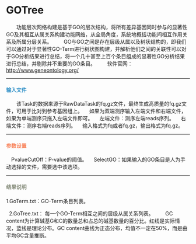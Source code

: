 # GOTree
　　功能层次网络构建是基于GO的层次结构，将所有差异基因同时参与的显著性GO及其相互从属关系构建功能网络，从全局角度，系统地概括功能间相互作用关系及所属分层关系。
　　GO与GO之间是存在层级从属以及树状结构的，即我们可以通过对于显著性GO-Term进行树状图构建，并解析他们之间的关联性可以对于GO分析结果进行总结，将一个几十甚至上百个条目组成的显著性GO分析结果进行总结，并剔除并不重要的GO条目。
　　软件官网：http://www.geneontology.org/
 
***
#### **<i class="fa fa-dot-circle-o" aria-hidden="true" style="color:#3090C7"></i><span style="color:#3090C7"> 输入文件**

　　该Task的数据来源于RawDataTask的fq.gz文件，最终生成高质量的fq.gz文件，可用于比对到参考基因组上。
　如果为双端测序输入左端文件和右端文件，如果为单端测序只拖入左端文件即可。
　左端文件：测序左端reads序列。
　右端文件：测序右端reads序列。
　输入格式为fq或者fq.gz，输出格式为fq.gz。

***
#### **<i class="fa fa-cog" aria-hidden="true" style="color:#F88158"></i> <span style="color:#F88158">参数设置**
　<label id='cutoff'>PvalueCutOff：</label>P-value的阈值。
　<label id='SelectGO'>SelectGO：</label>如果输入的GO条目是人为手动选择的文件，需要选中该选项。

***
#### **<i class="fa fa-file-text" aria-hidden="true" style="color:#848b79"></i><span style="color:#848b79"> 结果说明**
1.GoTerm.txt：GO-Term条目列表。
<div style="text-align:center">
<img data-src="1.png" width="500px" ></img>
</div>
&nbsp;
2.GoTree.txt： 每一个GO-Term相互之间的层级从属关系列表。
　　GC content为计算碱基G和C的数量总和占总的碱基数量的百分比。红线是实际情况，蓝线是理论分布。GC content曲线为正态分布，均值不一定在50%，而是由平均GC含量推断。
<div style="text-align:center">
<img data-src="2.png" width="650px" ></img>
</div>
